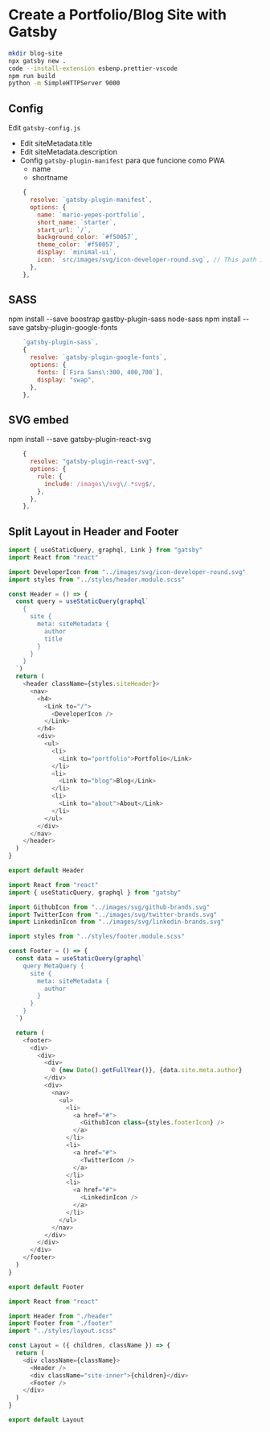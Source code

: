 # Create a Portfolio/Blog Site with Gatsby

```bash
mkdir blog-site
npx gatsby new .
code --install-extension esbenp.prettier-vscode
npm run build
python -m SimpleHTTPServer 9000
```

## Config
Edit `gatsby-config.js`

- Edit siteMetadata.title
- Edit siteMetadata.description
- Config `gatsby-plugin-manifest` para que funcione como PWA
  - name
  - shortname

```gastby-config.js
    {
      resolve: `gatsby-plugin-manifest`,
      options: {
        name: `mario-yepes-portfolio`,
        short_name: `starter`,
        start_url: `/`,
        background_color: `#f50057`,
        theme_color: `#f50057`,
        display: `minimal-ui`,
        icon: `src/images/svg/icon-developer-round.svg`, // This path is relative to the root of the site.
      },
    },
```

## SASS
npm install --save boostrap gastby-plugin-sass node-sass
npm install --save gatsby-plugin-google-fonts

```gatsby-config.js
    `gatsby-plugin-sass`,
    {
      resolve: `gatsby-plugin-google-fonts`,
      options: {
        fonts: [`Fira Sans\:300, 400,700`],
        display: "swap",
      },
    },
```

## SVG embed

npm install --save gatsby-plugin-react-svg

```gatsby-config.js
    {
      resolve: "gatsby-plugin-react-svg",
      options: {
        rule: {
          include: /images\/svg\/.*svg$/,
        },
      },
    },
```

## Split Layout in Header and Footer

```src/components/header.js
import { useStaticQuery, graphql, Link } from "gatsby"
import React from "react"

import DeveloperIcon from "../images/svg/icon-developer-round.svg"
import styles from "../styles/header.module.scss"

const Header = () => {
  const query = useStaticQuery(graphql`
    {
      site {
        meta: siteMetadata {
          author
          title
        }
      }
    }
  `)
  return (
    <header className={styles.siteHeader}>
      <nav>
        <h4>
          <Link to="/">
            <DeveloperIcon />
          </Link>
        </h4>
        <div>
          <ul>
            <li>
              <Link to="portfolio">Portfolio</Link>
            </li>
            <li>
              <Link to="blog">Blog</Link>
            </li>
            <li>
              <Link to="about">About</Link>
            </li>
          </ul>
        </div>
      </nav>
    </header>
  )
}

export default Header
```

```src/components/footer.js
import React from "react"
import { useStaticQuery, graphql } from "gatsby"

import GithubIcon from "../images/svg/github-brands.svg"
import TwitterIcon from "../images/svg/twitter-brands.svg"
import LinkedinIcon from "../images/svg/linkedin-brands.svg"

import styles from "../styles/footer.module.scss"

const Footer = () => {
  const data = useStaticQuery(graphql`
    query MetaQuery {
      site {
        meta: siteMetadata {
          author
        }
      }
    }
  `)

  return (
    <footer>
      <div>
        <div>
          <div>
            © {new Date().getFullYear()}, {data.site.meta.author}
          </div>
          <div>
            <nav>
              <ul>
                <li>
                  <a href="#">
                    <GithubIcon class={styles.footerIcon} />
                  </a>
                </li>
                <li>
                  <a href="#">
                    <TwitterIcon />
                  </a>
                </li>
                <li>
                  <a href="#">
                    <LinkedinIcon />
                  </a>
                </li>
              </ul>
            </nav>
          </div>
        </div>
      </div>
    </footer>
  )
}

export default Footer
```

```src/components/layout.js
import React from "react"

import Header from "./header"
import Footer from "./footer"
import "../styles/layout.scss"

const Layout = ({ children, className }) => {
  return (
    <div className={className}>
      <Header />
      <div className="site-inner">{children}</div>
      <Footer />
    </div>
  )
}

export default Layout

```

